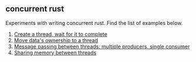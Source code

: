 ## concurrent rust

Experiments with writing concurrent rust. Find the list of examples below.

1. [Create a thread, wait for it to complete](./examples/01.rs)
2. [Move data's ownership to a thread](./examples/02.rs)
3. [Message passing between threads: multiple producers, single consumer](./examples/03.rs)
4. [Sharing memory between threads](./examples/04.rs)
